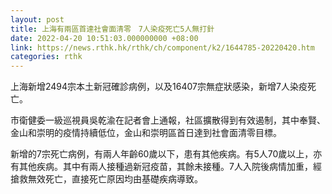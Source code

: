 ```yaml
---
layout: post
title: 上海有兩區首達社會面清零　7人染疫死亡5人無打針
date: 2022-04-20 10:51:03.000000000 +08:00
link: https://news.rthk.hk/rthk/ch/component/k2/1644785-20220420.htm
categories: rthk
---
```


上海新增2494宗本土新冠確診病例，以及16407宗無症狀感染，新增7人染疫死亡。

市衛健委一級巡視員吳乾渝在記者會上通報，社區擴散得到有效遏制，其中奉賢、金山和崇明的疫情持續低位，金山和崇明區首日達到社會面清零目標。

新增的7宗死亡病例，有兩人年齡60歲以下，患有其他疾病。有5人70歲以上，亦有其他疾病。其中有兩人接種過新冠疫苗，其餘未接種。7人入院後病情加重，經搶救無效死亡，直接死亡原因均由基礎疾病導致。
